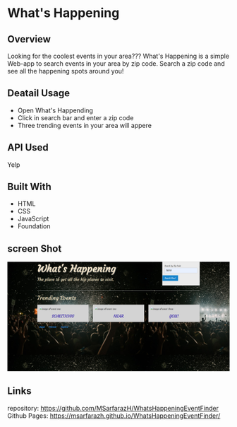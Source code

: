 # What's Happening
## Overview
Looking for the coolest events in your area??? What's Happening is a simple Web-app to search events in your area by zip code. Search a zip code and see all the happening spots around you! 
## Deatail Usage
- Open What's Happending
- Click in search bar and enter a zip code
- Three trending events in your area will appere
## API Used
Yelp
## Built With
- HTML
- CSS
- JavaScript
- Foundation
## screen Shot 
![screenshot](./images/whatshappeningimage.PNG)
## Links
repository: https://github.com/MSarfarazH/WhatsHappeningEventFinder
Github Pages: https://msarfarazh.github.io/WhatsHappeningEventFinder/

